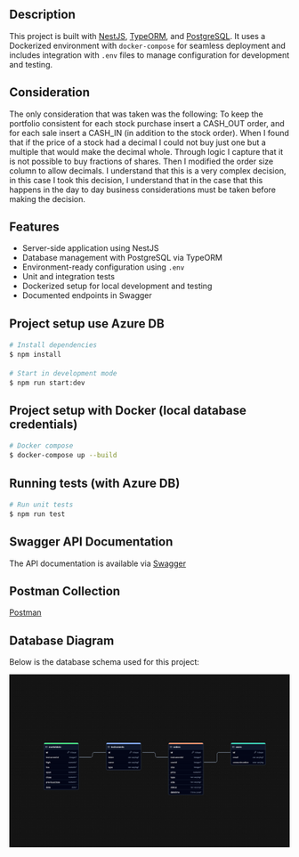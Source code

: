 ## Description

This project is built with [NestJS](https://nestjs.com), [TypeORM](https://typeorm.io), and [PostgreSQL](https://www.postgresql.org). It uses a Dockerized environment with `docker-compose` for seamless deployment and includes integration with `.env` files to manage configuration for development and testing.

## Consideration

The only consideration that was taken was the following:
To keep the portfolio consistent for each stock purchase insert a CASH_OUT order, and for each sale insert a CASH_IN (in addition to the stock order).
When I found that if the price of a stock had a decimal I could not buy just one but a multiple that would make the decimal whole.
Through logic I capture that it is not possible to buy fractions of shares.
Then I modified the order size column to allow decimals.
I understand that this is a very complex decision, in this case I took this decision, I understand that in the case that this happens in the day to day business considerations must be taken before making the decision.

## Features

- Server-side application using NestJS
- Database management with PostgreSQL via TypeORM
- Environment-ready configuration using `.env`
- Unit and integration tests
- Dockerized setup for local development and testing
- Documented endpoints in Swagger

## Project setup use Azure DB

```bash
# Install dependencies
$ npm install

# Start in development mode
$ npm run start:dev
```

## Project setup with Docker (local database credentials)

```bash
# Docker compose
$ docker-compose up --build
```

## Running tests (with Azure DB)
```bash
# Run unit tests
$ npm run test
```

## Swagger API Documentation

The API documentation is available via [Swagger](http://localhost:3000/api-docs)

## Postman Collection

[Postman](postman_collection.json)

## Database Diagram

Below is the database schema used for this project:

![Database Diagram](database/cocos-db.jpeg)